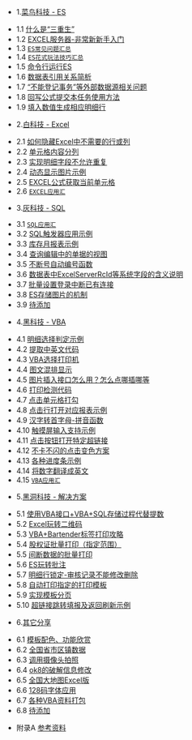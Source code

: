 * 1.[菜鸟科技 - ES](01.0.md)
 - 1.1 [什么是“三重生”](01.01.md)
 - 1.2 [EXCEL服务器-非常新新手入门](01.02.md)
 - 1.3 [`ES常见问题汇总`](01.03.md)
 - 1.4 [`ES花式玩法技巧汇总`](01.04.md)
 - 1.5 [命令行运行ES](01.05.md)
 - 1.6 [数据表引用关系简析](01.06.md)
 - 1.7 [“不能登记事务”等外部数据源相关问题](01.07.md)
 - 1.8 [回写公式提交本任务使用方法](01.08.md)
 - 1.9 [填入数值生成相应明细行](01.09.md)
* 2.[白科技 - Excel](02.0.md)
 - 2.1 [如何隐藏Excel中不需要的行或列](02.1.md)
 - 2.2 [单元格内容分列](02.2.md)
 - 2.3 [实现明细字段不允许重复](02.3.md)
 - 2.4 [动态显示图片示例](02.4.md)
 - 2.5 [EXCEL公式获取当前单元格](02.5.md)
 - 2.6 [`EXCEL应用汇`](02.6.md)
* 3.[灰科技 - SQL](03.0.md)
 - 3.1 [`SQL应用汇`](03.1.md)
 - 3.2 [SQL触发器应用示例](03.2.md)
 - 3.3 [库存月报表示例](03.3.md)
 - 3.4 [查询编辑中的单据的视图](03.4.md)
 - 3.5 [不断号自动编号函数](03.5.md)
 - 3.6 [数据表中ExcelServerRcId等系统字段的含义说明](03.6.md)
 - 3.7 [批量设置登录中断已有连接](03.7.md)
 - 3.8 [ES存储图片的机制](03.8.md)
 - 3.9 [待添加](03.9.md)
* 4.[黑科技 - VBA](04.0.md)
 - 4.1 [明细选择判定示例](04.1.md)
 - 4.2 [提取中英文代码](04.2.md)
 - 4.3 [VBA选择打印机](04.3.md)
 - 4.4 [图文混排显示](04.4.md)
 - 4.5 [图片插入接口怎么用？怎么点哪插哪等](04.5.md)
 - 4.6 [打印检测代码](04.6.md)
 - 4.7 [点击单元格打勾](04.7.md)
 - 4.8 [点击行打开对应报表示例](04.8.md)
 - 4.9 [汉字转首字母-拼音函数](04.9.md)
 - 4.10 [触摸屏输入支持示例](04.10.md)
 - 4.11 [点击按钮打开特定超链接](04.11.md)
 - 4.12 [不卡不闪的点击变色方案](04.12.md)
 - 4.13 [各种进度条示例](04.13.md)
 - 4.14 [将数字翻译成英文](04.14.md)
 - 4.15 [`VBA应用汇`](04.15.md)
* 5.[黑洞科技 - 解决方案](05.0.md)
 - 5.1 [使用VBA接口+VBA+SQL存储过程代替提数](05.1.md)
 - 5.2 [Excel玩转二维码](05.2.md)
 - 5.3 [VBA+Bartender标签打印攻略](05.3.md)
 - 5.4 [股权证批量打印（指定范围）](05.4.md)
 - 5.5 [间断数据的批量打印](05.5.md)
 - 5.6 [ES玩转批注](05.6.md)
 - 5.7 [明细行锁定-审核记录不能修改删除](05.7.md)
 - 5.8 [自动打印指定的打印模板](05.8.md)
 - 5.9 [实现模板分页](05.9.md)
 - 5.10 [超链接跳转填报及返回刷新示例](05.10.md)
* 6.[其它分享](06.0.md)
 - 6.1 [模板配色、功能欣赏](06.1.md)
 - 6.2 [全国省市区镇数据](06.2.md)
 - 6.3 [调用摄像头拍照](06.3.md)
 - 6.4 [ok8的破解信息修改](06.4.md)
 - 6.5 [全国大地图Excel版](06.5.md)
 - 6.6 [128码字体应用](06.6.md)
 - 6.7 [各种VBA资料打包](06.7.md)
 - 6.8 [待添加](06.8.md)
* 附录A [参考资料](ref.md)
